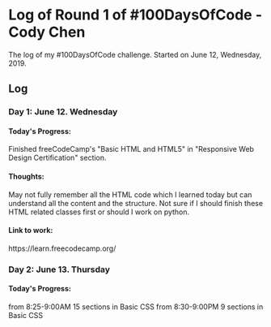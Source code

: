 # Log of Round 1 of #100DaysOfCode - Cody Chen

The log of my #100DaysOfCode challenge. Started on June 12, Wednesday, 2019.

## Log

<h3>Day 1: June 12. Wednesday</h3>
<h4>Today's Progress:</h4>
Finished freeCodeCamp's "Basic HTML and HTML5" in "Responsive Web Design Certification" section.

<h4>Thoughts:</h4>
May not fully remember all the HTML code which I learned today but can understand all the content and the structure. Not sure if I should finish these HTML related classes first or should I work on python.

<h4>Link to work:</h4> https://learn.freecodecamp.org/

<h3>Day 2: June 13. Thursday</h3>
<h4>Today's Progress:</h4> from 8:25-9:00AM 15 sections in Basic CSS
from 8:30-9:00PM 9 sections in Basic CSS

